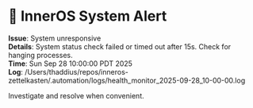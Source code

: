 # 🚨 InnerOS System Alert

**Issue**: System unresponsive  
**Details**: System status check failed or timed out after 15s. Check for hanging processes.  
**Time**: Sun Sep 28 10:00:00 PDT 2025  
**Log**: /Users/thaddius/repos/inneros-zettelkasten/.automation/logs/health_monitor_2025-09-28_10-00-00.log

Investigate and resolve when convenient.
